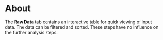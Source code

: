 # About

The **Raw Data** tab contains an interactive table for quick viewing of input data. The data can be filtered and sorted. These steps have no influence on the further analysis steps.
